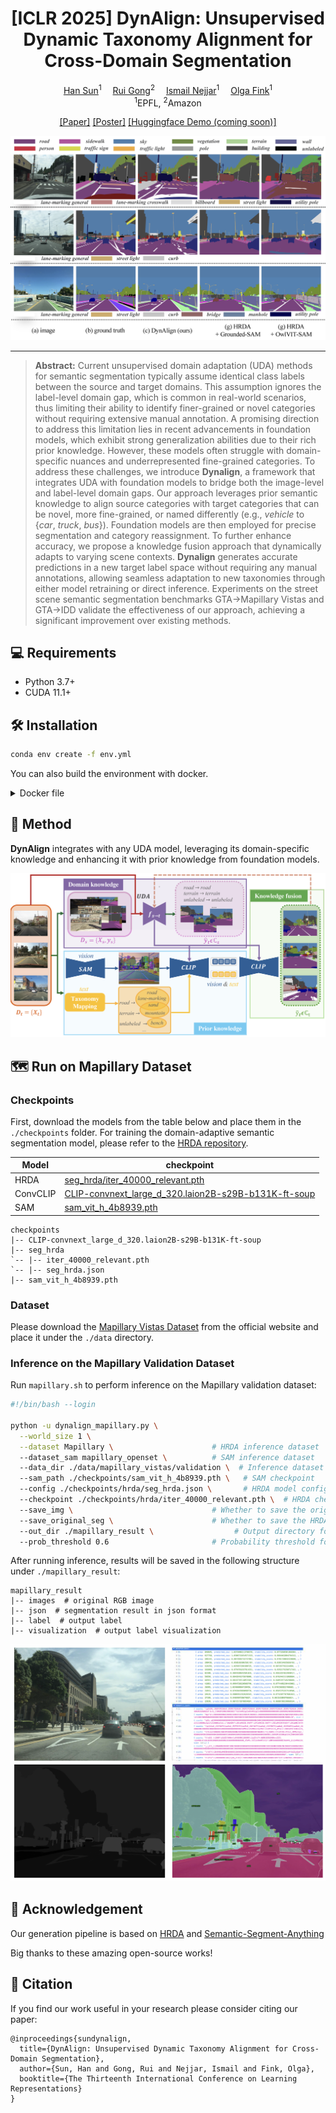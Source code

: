 <div align="center">

<h1>[ICLR 2025] DynAlign: Unsupervised Dynamic Taxonomy Alignment for Cross-Domain Segmentation</h1>

<div>
    <a href='https://hansunhayden.github.io/' target='_blank'>Han Sun</a><sup>1</sup>&emsp;
    <a href='https://scholar.google.com/citations?hl=en&user=4St8MdYAAAAJ&view_op=list_works&sortby=pubdate' target='_blank'>Rui Gong</a><sup>2</sup>&emsp;
    <a href='https://scholar.google.com/citations?user=UWdDYtAAAAAJ&hl=fr' target='_blank'>Ismail Nejjar</a><sup>1</sup>&emsp;
    <a href='https://people.epfl.ch/olga.fink?lang=en' target='_blank'>Olga Fink</a><sup>1</sup>
</div>
<div>
    <sup>1</sup>EPFL, <sup>2</sup>Amazon
</div>


[//]: # (<div>)

[//]: # (    <h4 align="center">)

[//]: # (        • <a href="https://arxiv.org/pdf/2406.01078" target='_blank'>ICLR 2025</a> •)

[//]: # (    </h4>)

[//]: # (</div>)

 [[Paper]](https://arxiv.org/abs/2501.16410)
 [[Poster]](https://drive.google.com/file/d/1dgqxAg1ubCcHoz8pYqSyV9JIgXJSTkoG/view?usp=sharing)
 [[Huggingface Demo (coming soon)]](https://arxiv.org/pdf/2406.01078)

![imgs/mapi_result.png](imgs/mapi_result.png)

[//]: # (<div style="text-align:center">)

[//]: # (<img src="docs/imgs/generation_more.png"  width="95%" height="100%">)

[//]: # (</div>)

---

</div>


>**Abstract:** Current unsupervised domain adaptation (UDA) methods for semantic segmentation typically assume identical class labels between the source and target domains. This assumption ignores the label-level domain gap, which is common in real-world scenarios, thus limiting their ability to identify finer-grained or novel categories without requiring extensive manual annotation.
A promising direction to address this limitation lies in recent advancements in foundation models, which exhibit strong generalization abilities due to their rich prior knowledge. However, these models often struggle with domain-specific nuances and underrepresented fine-grained categories.
To address these challenges, we introduce **Dynalign**, a framework that integrates UDA with foundation models to bridge both the image-level and label-level domain gaps. Our approach leverages prior semantic knowledge to align source categories with target categories that can be novel, more fine-grained, or named differently (e.g., *vehicle* to {*car*, *truck*, *bus*}). Foundation models are then employed for precise segmentation and category reassignment. To further enhance accuracy, we propose a knowledge fusion approach that dynamically adapts to varying scene contexts. **Dynalign** generates accurate predictions in a new target label space without requiring any manual annotations, allowing seamless adaptation to new taxonomies through either model retraining or direct inference.
Experiments on the street scene semantic segmentation benchmarks GTA→Mapillary Vistas and GTA→IDD validate the effectiveness of our approach, achieving a significant improvement over existing methods.


## 💻 Requirements
- Python 3.7+
- CUDA 11.1+

## 🛠️ Installation
```bash
conda env create -f env.yml
```
You can also build the environment with docker.
<details>
<summary>Docker file</summary>

```
# Getting base ubuntu image with platform specified (important if you build on Apple Silicon)
# FROM --platform=linux/amd64 ubuntu:latest

# ARG BASE_IMAGE=nvidia/cuda:12.1.1-runtime-ubuntu20.04
ARG BASE_IMAGE=nvidia/cuda:11.1.1-cudnn8-devel-ubuntu20.04
FROM ${BASE_IMAGE} as dev-base

# Set environment variables
ENV DEBIAN_FRONTEND=noninteractive

# Installing ssh, rsync, rclone, anaconda, vscode-server
# Here Miniconda3-py39_23.5.2-0-Linux-x86_64.sh should be downloaded from 
# https://docs.conda.io/en/latest/miniconda.html and placed in
# same folder as dockerfile, this image still includes installation of sudo,
# but after applying abovementioned restriction, it will became useless

# Update and install necessary packages
# installing tzdata separately to avoid interactive configuration
# RUN apt-get update && apt-get install -y openssh-server sudo rsync rclone
RUN apt-get update && \
    apt-get install -y openssh-server sudo rsync rclone git tzdata && \
    # todo
    apt-get install ffmpeg libsm6 libxext6 -y && \
    ln -fs /usr/share/zoneinfo/Europe/Zurich /etc/localtime && \
    dpkg-reconfigure --frontend noninteractive tzdata && \
    rm -rf /var/lib/apt/lists/*

# Install Miniconda
RUN wget -O- https://aka.ms/install-vscode-server/setup.sh | sh
RUN wget https://repo.anaconda.com/miniconda/Miniconda3-latest-Linux-x86_64.sh -O /tmp/miniconda_install.sh
RUN bash /tmp/miniconda_install.sh -b -p /usr/local/miniconda3

# Update Conda to the latest version
RUN /usr/local/miniconda3/bin/conda update -n base -c defaults conda

# Build arguments, for 'LDAP_' argument you can find information in your people.epfl.ch page
# admnistrative section, for SSH we recommend using public key instead of password, since it
# is visible in layers description after building

ARG LDAP_USERNAME
ARG LDAP_UID
ARG LDAP_GROUPNAME
ARG LDAP_GID
ARG SSH_PUBLIC_KEY

# Adding user and configuring SSH

RUN echo "${LDAP_USERNAME}  ALL=(ALL) NOPASSWD: ALL" >> /etc/sudoers.d/sshd
RUN mkdir /var/run/sshd
RUN sed 's@session\s*required\s*pam_loginuid.so@session optional pam_loginuid.so@g' -i /etc/pam.d/sshd

RUN groupadd ${LDAP_GROUPNAME} --gid ${LDAP_GID}
RUN useradd -m -U -s /bin/bash -G ${LDAP_GROUPNAME} -u ${LDAP_UID} ${LDAP_USERNAME}
RUN mkdir -p /home/${LDAP_USERNAME}/.ssh
RUN touch /home/${LDAP_USERNAME}/.ssh/authorized_keys
RUN echo ${SSH_PUBLIC_KEY} > /home/${LDAP_USERNAME}/.ssh/authorized_keys
RUN chown ${LDAP_USERNAME}:${LDAP_GROUPNAME} /home/${LDAP_USERNAME}/

RUN mkdir /opt/ssh
RUN ssh-keygen -q -N "" -t dsa -f /opt/ssh/ssh_host_dsa_key
RUN ssh-keygen -q -N "" -t rsa -b 4096 -f /opt/ssh/ssh_host_rsa_key
RUN ssh-keygen -q -N "" -t ecdsa -f /opt/ssh/ssh_host_ecdsa_key
RUN ssh-keygen -q -N "" -t ed25519 -f /opt/ssh/ssh_host_ed25519_key
RUN cp /etc/ssh/sshd_config /opt/ssh/
RUN cat <<EOT >> /opt/ssh/sshd_config
Port 2022
HostKey /opt/ssh/ssh_host_rsa_key
HostKey /opt/ssh/ssh_host_ecdsa_key
HostKey /opt/ssh/ssh_host_ed25519_key
LogLevel DEBUG3
ChallengeResponseAuthentication no
PidFile /opt/ssh/sshd.pid
EOT
RUN chmod 600 /opt/ssh/*
RUN chmod 644 /opt/ssh/sshd_config
RUN chown -R ${LDAP_USERNAME}:${LDAP_GROUPNAME} /opt/ssh/
RUN chown ${LDAP_USERNAME}:${LDAP_GROUPNAME} /etc/systemd/system/sshd.service

EXPOSE 2022

# Configuring Anaconda
USER ${LDAP_USERNAME}
WORKDIR /home/${LDAP_USERNAME}
SHELL ["/bin/bash", "--login", "-c"]
# ENV PATH="/usr/local/anaconda3/bin:$PATH"
ENV PATH="/usr/local/miniconda3/bin:$PATH"

COPY environment.yaml .
RUN conda env create -f env.yaml
RUN conda init bash

CMD ["/usr/sbin/sshd", "-D", "-f", "/opt/ssh/sshd_config", "-E", "/tmp/sshd.log"]
```
</details>

## 🌟 Method
**DynAlign** integrates with any UDA model, leveraging its domain-specific knowledge and enhancing it with prior knowledge from foundation models.

![DynAlign Method Overview](imgs/method.png)

  

##  🗺️ Run on Mapillary Dataset

### Checkpoints

First, download the models from the table below and place them in the `./checkpoints` folder.
For training the domain-adaptive semantic segmentation model, please refer to the [HRDA repository](https://github.com/lhoyer/HRDA).

| Model        | checkpoint                                                                                                                                         |
|--------------|----------------------------------------------------------------------------------------------------------------------------------------------------|
|HRDA | [seg_hrda/iter_40000_relevant.pth](https://drive.google.com/drive/folders/1P22nPETc9-bQ3mNexzkqpsI_Z80mGdLI?usp=sharing)                           |
|ConvCLIP       | [CLIP-convnext_large_d_320.laion2B-s29B-b131K-ft-soup](https://huggingface.co/laion/CLIP-convnext_large_d_320.laion2B-s29B-b131K-ft-soup/tree/main) |
|SAM| [sam_vit_h_4b8939.pth](https://huggingface.co/HCMUE-Research/SAM-vit-h/blob/main/sam_vit_h_4b8939.pth)  |

  ~~~
  checkpoints
  |-- CLIP-convnext_large_d_320.laion2B-s29B-b131K-ft-soup
  |-- seg_hrda
  `-- |-- iter_40000_relevant.pth
  `-- |-- seg_hrda.json
  |-- sam_vit_h_4b8939.pth
  ~~~


### Dataset
Please download the [Mapillary Vistas Dataset](https://www.mapillary.com/dataset/vistas) from the official website and place it under the `./data` directory.

### Inference on the Mapillary Validation Dataset

Run `mapillary.sh` to perform inference on the Mapillary validation dataset:

```bash
#!/bin/bash --login

python -u dynalign_mapillary.py \
  --world_size 1 \
  --dataset Mapillary \                      # HRDA inference dataset
  --dataset_sam mapillary_openset \          # SAM inference dataset
  --data_dir ./data/mapillary_vistas/validation \  # Inference dataset directory
  --sam_path ./checkpoints/sam_vit_h_4b8939.pth \   # SAM checkpoint
  --config ./checkpoints/hrda/seg_hrda.json \       # HRDA model configuration
  --checkpoint ./checkpoints/hrda/iter_40000_relevant.pth \  # HRDA checkpoint
  --save_img \                               # Whether to save the original RGB image
  --save_original_seg \                      # Whether to save the HRDA segmentation result
  --out_dir ./mapillary_result \                  # Output directory for results
  --prob_threshold 0.6                       # Probability threshold for assigning new target classes
```

After running inference, results will be saved in the following structure under `./mapillary_result`:
  ~~~
  mapillary_result
  |-- images  # original RGB image
  |-- json  # segmentation result in json format
  |-- label  # output label
  |-- visualization  # output label visualization
  ~~~

![imgs/output.png](imgs/output.png)


## 💌 Acknowledgement

Our generation pipeline is based on [HRDA](https://github.com/lhoyer/HRDA) and [Semantic-Segment-Anything](https://github.com/fudan-zvg/Semantic-Segment-Anything)

Big thanks to these amazing open-source works!


## 📝 Citation
If you find our work useful in your research please consider citing our paper:

```
@inproceedings{sundynalign,
  title={DynAlign: Unsupervised Dynamic Taxonomy Alignment for Cross-Domain Segmentation},
  author={Sun, Han and Gong, Rui and Nejjar, Ismail and Fink, Olga},
  booktitle={The Thirteenth International Conference on Learning Representations}
}
```
